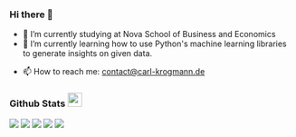 ### Hi there 👋


- 🔭 I’m currently studying at Nova School of Business and Economics
- 🌱 I’m currently learning how to use Python's machine learning libraries to generate insights on given data.
<!--
- 👯 I’m looking to collaborate on ...
- 🤔 I’m looking for help with ...
- 💬 Ask me about ...
- ⚡ Fun fact: ...
- 😄 Pronouns: ...
-->
- 📫 How to reach me: <a href="mailto:contact@carl-krogmann.de">contact@carl-krogmann.de</a>




### Github Stats <img src="https://media.giphy.com/media/cj87CxfRtrUifF3Ryk/giphy.gif" width="25px">

<picture>
<source 
  srcset="http://github-profile-summary-cards.vercel.app/api/cards/profile-details?username=carlkrg&theme=github_dark"
  media="(prefers-color-scheme: dark)"
/>
<source
  srcset="http://github-profile-summary-cards.vercel.app/api/cards/profile-details?username=carlkrg&theme=github"
  media="(prefers-color-scheme: light), (prefers-color-scheme: no-preference)"
/>
<img src="http://github-profile-summary-cards.vercel.app/api/cards/profile-details?username=carlkrg"/>
</picture>


<picture>
<source 
  srcset="http://github-profile-summary-cards.vercel.app/api/cards/repos-per-language?username=carlkrg&theme=github_dark"
  media="(prefers-color-scheme: dark)"
/>
<source
  srcset="http://github-profile-summary-cards.vercel.app/api/cards/repos-per-language?username=carlkrg&theme=github"
  media="(prefers-color-scheme: light), (prefers-color-scheme: no-preference)"
/>
<img src="http://github-profile-summary-cards.vercel.app/api/cards/repos-per-language?username=carlkrg" />
</picture>

<picture>
<source 
  srcset="http://github-profile-summary-cards.vercel.app/api/cards/most-commit-language?username=carlkrg&theme=github_dark"
  media="(prefers-color-scheme: dark)"
/>
<source
  srcset="http://github-profile-summary-cards.vercel.app/api/cards/most-commit-language?username=carlkrg&theme=github"
  media="(prefers-color-scheme: light), (prefers-color-scheme: no-preference)"
/>
<img src="http://github-profile-summary-cards.vercel.app/api/cards/most-commit-language?username=carlkrg" />
</picture>

<picture>
<source 
  srcset="http://github-profile-summary-cards.vercel.app/api/cards/stats?username=carlkrg&theme=github_dark"
  media="(prefers-color-scheme: dark)"
/>
<source
  srcset="http://github-profile-summary-cards.vercel.app/api/cards/stats?username=carlkrg&theme=github"
  media="(prefers-color-scheme: light), (prefers-color-scheme: no-preference)"
/>
<img src="http://github-profile-summary-cards.vercel.app/api/cards/stats?username=carlkrg" />
</picture>

<picture>
<source 
  srcset="http://github-profile-summary-cards.vercel.app/api/cards/productive-time?username=carlkrg&theme=github_dark&utcOffset=1"
  media="(prefers-color-scheme: dark)"
/>
<source
  srcset="http://github-profile-summary-cards.vercel.app/api/cards/productive-time?username=carlkrg&theme=github&utcOffset=1"
  media="(prefers-color-scheme: light), (prefers-color-scheme: no-preference)"
/>
<img src="http://github-profile-summary-cards.vercel.app/api/cards/productive-time?username=carlkrg&utcOffset=1" />
</picture>
